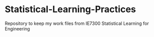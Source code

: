 # Statistical-Learning-Practices

Repository to keep my work files from IE7300 Statistical Learning for Engineering
